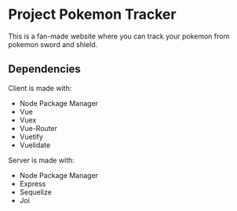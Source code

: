 # Project Pokemon Tracker
This is a fan-made website where you can track your pokemon from pokemon sword and shield.

## Dependencies
Client is made with:
- Node Package Manager
- Vue
- Vuex
- Vue-Router
- Vuetify
- Vuelidate

Server is made with:
- Node Package Manager
- Express
- Sequelize
- Joi